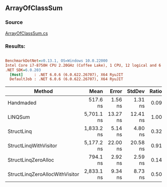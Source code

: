 ﻿## ArrayOfClassSum

### Source
[ArrayOfClassSum.cs](../../src/StructLinq.Benchmark/ArrayOfClassSum.cs)

### Results:
``` ini

BenchmarkDotNet=v0.13.1, OS=Windows 10.0.22000
Intel Core i7-8750H CPU 2.20GHz (Coffee Lake), 1 CPU, 12 logical and 6 physical cores
.NET SDK=6.0.203
  [Host]     : .NET 6.0.6 (6.0.622.26707), X64 RyuJIT
  DefaultJob : .NET 6.0.6 (6.0.622.26707), X64 RyuJIT


```
|                         Method |       Mean |    Error |   StdDev | Ratio |  Gen 0 | Allocated |
|------------------------------- |-----------:|---------:|---------:|------:|-------:|----------:|
|                      Handmaded |   517.6 ns |  1.56 ns |  1.31 ns |  0.09 |      - |         - |
|                        LINQSum | 5,701.1 ns | 13.27 ns | 12.41 ns |  1.00 | 0.0076 |      48 B |
|                     StructLinq | 1,833.2 ns |  5.14 ns |  4.80 ns |  0.32 | 0.0134 |      64 B |
|          StructLinqWithVisitor | 5,177.2 ns | 22.00 ns | 20.58 ns |  0.91 | 0.0076 |      40 B |
|            StructLinqZeroAlloc |   794.1 ns |  2.92 ns |  2.59 ns |  0.14 |      - |         - |
| StructLinqZeroAllocWithVisitor | 2,833.1 ns |  9.34 ns |  8.73 ns |  0.50 |      - |         - |
